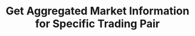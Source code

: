 ---
title: Get Aggregated Market Information for Specific Trading Pair
position_number: 16
type: get
description: /market/public/q/agg-ticker
parameters:
    -
        name: symbol
        type: string
        mandatory: true
        default: N/A
        description: Trading pair
        ranges:
content_markdown: Note：This method does not require a signature.
left_code_blocks:
    -
        code_block: "public void getKLine() {\r\n\tString text = HttpUtil.get(URL + \"/data/api/v1/future-u/market/getKLine?market=btc_usdt&type=1min&since=0\");\r\n\tSystem.out.println(text);\r\n}"
        title: Java
        language: java
right_code_blocks:
  - code_block: |-
      {
        "msgInfo": {
          "code": "",
          "msg": ""
        },
        "msg": "",
        "data": {
          "a": "", //24h volume
          "ap": "", //ask price
          "bp": "", //bid price
          "c": "", //Latest price
          "h": "", //Highest price in 24 hours
          "i": "", //index price
          "l": "", //Lowest price in 24 hours
          "m": "", //mark price
          "o": "", //The first transaction price 24 hours ago
          "r": "", //24h price fluctuation limit
          "s": "", //Trading pair
          "t": 0, //Time
          "v": "" //24h Turnover
        },
        "code": 200
      }
    title: Response
    language: json
---